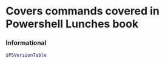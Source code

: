 # Covers commands covered in Powershell Lunches book

### Informational
```powershell
$PSVersionTable
```
